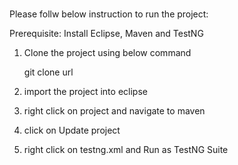 #
Please follw below instruction to run the project:



Prerequisite:
Install Eclipse, Maven and TestNG



1. Clone the project using below command
   
 	git clone url

2. import the project into eclipse

3. right click on project and navigate to maven

4. click on Update project

5. right click on testng.xml and Run as TestNG Suite

